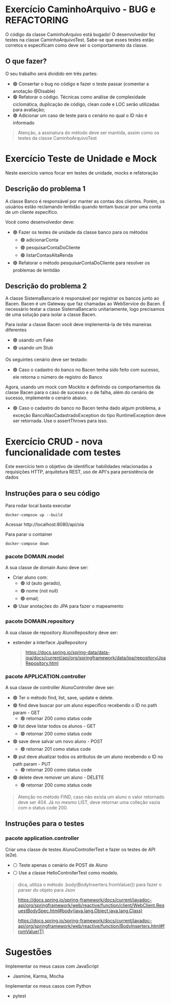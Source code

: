 # Exercício CaminhoArquivo - BUG e REFACTORING

O código da classe CaminhoArquivo está bugado! O desenvolvedor fez testes na classe CaminhoArquivoTest.
Sabe-se que esses testes estão corretos e especificam como deve ser o comportamento da classe.

## O que fazer?

O seu trabalho será dividido em três partes:

- 🟢 Consertar o bug no código e fazer o teste passar (comentar a anotação @Disable)
- 🟢 Refatorar o código. Técnicas como análise de complexidade ciclomática, duplicação de código,
  clean code e LOC serão utilizadas para avaliação;
- 🟢 Adicionar um caso de teste para o cenário no qual o ID não é informado

> Atenção, a assinatura do método deve ser mantida, assim como os testes da classe CaminhoArquivoTest

# Exercício Teste de Unidade e Mock

Neste exercício vamos focar em testes de unidade, mocks e refatoração

## Descrição do problema 1

A classe Banco é responsável por manter as contas dos clientes. Porém, os usuários estão reclamando lentidão quando tentam buscar por uma conta de um cliente específico.

Você como desenvolvedor deve:

- 🟢 Fazer os testes de unidade da classe banco para os métodos
  - 🟢 adicionarConta
  - 🟢 pesquisarContaDoCliente
  - 🟢 listarContasAltaRenda
- 🟢 Refatorar o método pesquisarContaDoCliente para resolver os problemas de lentidão

## Descrição do problema 2

A classe SistemaBancario é responsável por registrar os bancos junto ao Bacen. Bacen é um Gateway que faz chamadas ao WebService do Bacen.
É necessário testar a classe SistemaBancario unitariamente, logo precisamos de uma solução para isolar a classe Bacen.

Para isolar a classe Bacen você deve implementá-la de três maneiras diferentes

- 🟢 usando um Fake
- 🟢 usando um Stub

Os seguintes cenário deve ser testado:

- 🟢 Caso o cadastro do banco no Bacen tenha sido feito com sucesso, ele retorna o número de registro do Banco

Agora, usando um mock com Mockito e definindo os comportamentos da classe Bacen para o caso de sucesso e o de falha, além do cenário de sucesso, implemente o cenário abaixo.

- 🟢 Caso o cadastro do banco no Bacen tenha dado algum problema, a exceção BancoNaoCadastradoException do tipo RuntimeException deve ser retornada. Use o assertThrows para isso.

# Exercício CRUD - nova funcionalidade com testes

Este exercício tem o objetivo de identificar habilidades relacionadas a requisições HTTP, arquitetura REST, uso de API's para persistência de dados

## Instruções para o seu código

Para rodar local basta executar

```
docker-compose up --build
```

Acessar http://localhost:8080/api/ola

Para parar o container

```
docker-compose down
```

### pacote DOMAIN.model

A sua classe de domain Auno deve ser:

- Criar aluno com:
  - 🟢 id (auto gerado),
  - 🟢 nome (not null)
  - 🟢 email;
- 🟢 Usar anotações do JPA para fazer o mapeamento

### pacote DOMAIN.repository

A sua classe de repository AlunoRepository deve ser:

- estender a interface JpaRepository
  > https://docs.spring.io/spring-data/data-jpa/docs/current/api/org/springframework/data/jpa/repository/JpaRepository.html

### pacote APPLICATION.controller

A sua classe de controller AlunoController deve ser:

- 🟢 Ter o método find, list, save, update e delete.
- 🟢 find deve buscar por um aluno específico recebendo o ID no path param - GET
  - 🟢 retornar 200 como status code
- 🟢 list deve listar todos os alunos - GET
  - 🟢 retornar 200 como status code
- 🟢 save deve salvar um novo aluno - POST
  - 🟢 retornar 201 como status code
- 🟢 put deve atualizar todos os atributos de um aluno recebendo o ID no path param - PUT
  - 🟢 retornar 200 como status code
- 🟢 delete deve remover um aluno - DELETE
  - 🟢 retornar 200 como status code

> Atenção no método FIND, caso não exista um aluno o valor retornado deve ser 404. Já no mesmo LIST, deve retornar uma colleção vazia com o status code 200.

## Instruções para o testes

### pacote application.controller

Criar uma classe de testes AlunoControllerTest e fazer os testes de API (e2e).

- ⚪️ Teste apenas o cenário de POST de Aluno
- ⚪️ Use a classe HelloControllerTest como modelo.

> dica, utiliza o método .body(BodyInserters.fromValue()) para fazer o parser do objeto para Json
>
> https://docs.spring.io/spring-framework/docs/current/javadoc-api/org/springframework/web/reactive/function/client/WebClient.RequestBodySpec.html#body(java.lang.Object,java.lang.Class)
>
> https://docs.spring.io/spring-framework/docs/current/javadoc-api/org/springframework/web/reactive/function/BodyInserters.html#fromValue(T)

# Sugestões

Implementar os meus casos com JavaScript

- Jasmine, Karma, Mocha

Implementar os meus casos com Python

- pytest
